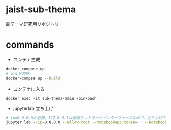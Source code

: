 # jaist-sub-thema

副テーマ研究用リポジトリ

# commands

- コンテナ生成

```bash
docker-compose up
# ビルド強制
docker-compse up --build
```

- コンテナに入る

```
docker exec -it sub-thema-main /bin/bash
```

- jupyterlab 立ち上げ

```bash
# ip=0.0.0.0が必要。127.0.0.1は仮想ネットワークインターフェースなので、立ち上げているhost外からはアクセスできない。0.0.0.0は全てのネットワークインターフェースを指し、host外からでもアクセス可能。
jupyter lab --ip=0.0.0.0 --allow-root --NotebookApp.token='' --NotebookApp.password=''
```

